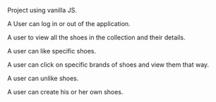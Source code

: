 Project using vanilla JS. 

A User can log in or out of the application. 

A user to view all the shoes in the collection and their details.

A user can like specific shoes. 

A user can click on specific brands of shoes and view them that way. 

A user can unlike shoes. 

A user can create his or her own shoes.
